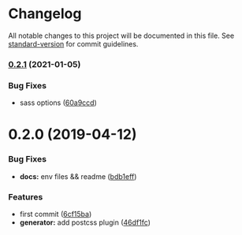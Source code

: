 # Changelog

All notable changes to this project will be documented in this file. See [standard-version](https://github.com/conventional-changelog/standard-version) for commit guidelines.

### [0.2.1](https://github.com/savokiss/vue-preset-mobile/compare/v0.2.0...v0.2.1) (2021-01-05)


### Bug Fixes

* sass options ([60a9ccd](https://github.com/savokiss/vue-preset-mobile/commit/60a9ccdab619837e558b46cd867b2eaad8457d97))

# 0.2.0 (2019-04-12)


### Bug Fixes

* **docs:** env files && readme ([bdb1eff](https://git.100tal.com/jituan_kaifangpingtai_mofaxiao_ms-fe/vue-preset-mobile/commits/bdb1eff))


### Features

* first commit ([6cf15ba](https://git.100tal.com/jituan_kaifangpingtai_mofaxiao_ms-fe/vue-preset-mobile/commits/6cf15ba))
* **generator:** add postcss plugin ([46df1fc](https://git.100tal.com/jituan_kaifangpingtai_mofaxiao_ms-fe/vue-preset-mobile/commits/46df1fc))
